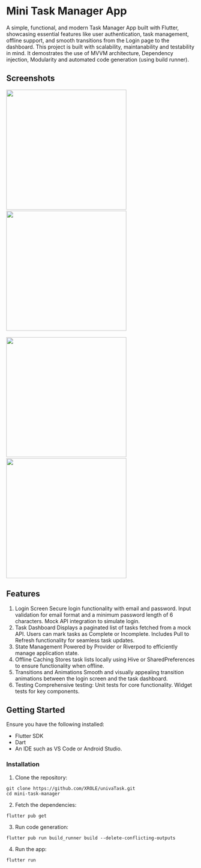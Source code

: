 # Mini Task Manager App

A simple, functional, and modern Task Manager App built with Flutter, showcasing essential features like user authentication, task management, offline support, and smooth transitions from the Login page to the dashboard. 
This project is built with scalability, maintanability and testability in mind. It demostrates the use of MVVM architecture, Dependency injection, Modularity and automated code generation (using build runner).


## Screenshots
<img src = "https://github.com/user-attachments/assets/99ece383-fad8-47cd-9c10-39f743c1d43a" width="320" /> &nbsp; &nbsp;
<img src = "https://github.com/user-attachments/assets/c1daa65b-e186-4be9-929a-649f97efa7bc" width="320" />
<br/><br/>
<img src = "https://github.com/user-attachments/assets/5a2d8a58-3544-4910-8728-279eb264ee72" width="320" /> &nbsp; &nbsp;
<img src = "https://github.com/user-attachments/assets/1afb210e-2fd3-40ea-9e9c-b96d940a6ec1" width="320" /> 


## Features
1. Login Screen
Secure login functionality with email and password.
Input validation for email format and a minimum password length of 6 characters.
Mock API integration to simulate login.
2. Task Dashboard
Displays a paginated list of tasks fetched from a mock API.
Users can mark tasks as Complete or Incomplete.
Includes Pull to Refresh functionality for seamless task updates.
3. State Management
Powered by Provider or Riverpod to efficiently manage application state.
4. Offline Caching
Stores task lists locally using Hive or SharedPreferences to ensure functionality when offline.
5. Transitions and Animations
Smooth and visually appealing transition animations between the login screen and the task dashboard.
6. Testing
Comprehensive testing:
Unit tests for core functionality.
Widget tests for key components.


## Getting Started

Ensure you have the following installed:

- Flutter SDK
- Dart
- An IDE such as VS Code or Android Studio.

### Installation
1. Clone the repository:
```
git clone https://github.com/XROLE/univaTask.git
cd mini-task-manager 
```

2. Fetch the dependencies:
``` 
flutter pub get 
```

3. Run code generation:
``` 
flutter pub run build_runner build --delete-conflicting-outputs 
```

4. Run the app:
``` 
flutter run 
```


